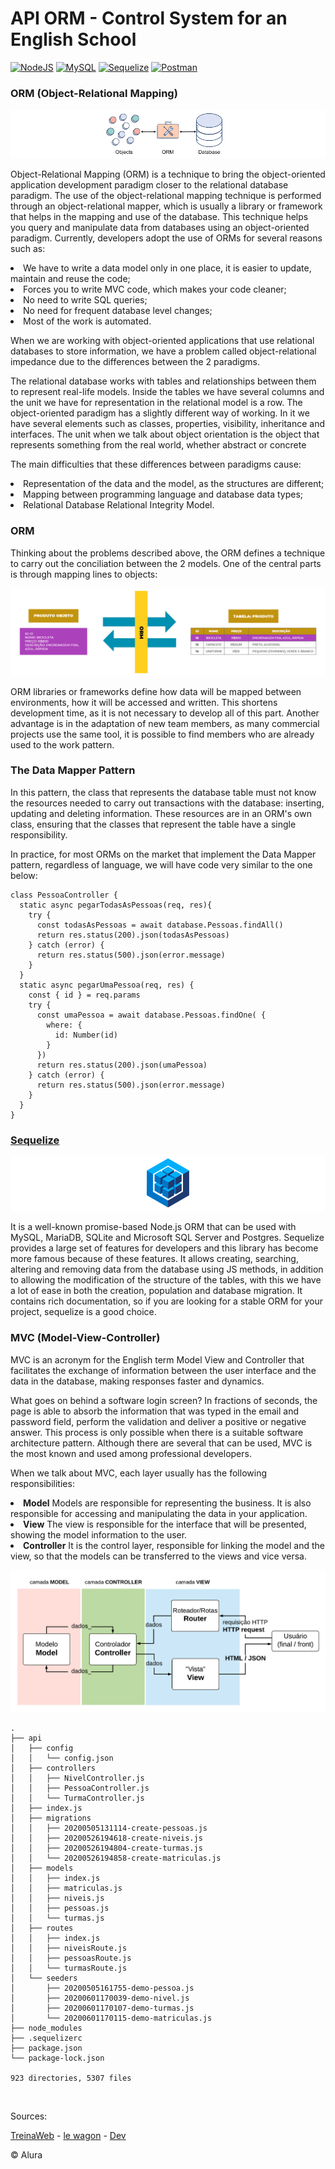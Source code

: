 # API ORM - Control System for an English School

<a href="https://nodejs.org/en/" target="_blank">![NodeJS](https://img.shields.io/badge/Node.js-white?style=flat&logo=node.js&logoColor=black)</a>
<a href="https://www.mysql.com/" target="_blank">![MySQL](https://img.shields.io/badge/mysql-white.svg?style=flat&logo=mysql&logoColor=black)</a>
<a href="https://sequelize.org/" target="_blank">![Sequelize](https://img.shields.io/badge/Sequelize-white?style=flat&logo=Sequelize&logoColor=black)</a>
<a href="https://www.postman.com/" target="_blank">![Postman](https://img.shields.io/badge/Postman-white?style=flat&logo=postman&logoColor=black)</a>

### ORM (Object-Relational Mapping)
![ORM](img/orm.png)
<p>Object-Relational Mapping (ORM) is a technique to bring the object-oriented application development paradigm closer to the relational database paradigm. The use of the object-relational mapping technique is performed through an object-relational mapper, which is usually a library or framework that helps in the mapping and use of the database. This technique helps you query and manipulate data from databases using an object-oriented paradigm. Currently, developers adopt the use of ORMs for several reasons such as:</p>
<li>We have to write a data model only in one place, it is easier to update, maintain and reuse the code;
<li>Forces you to write MVC code, which makes your code cleaner;
<li>No need to write SQL queries;
<li>No need for frequent database level changes;
<li>Most of the work is automated.

<p>When we are working with object-oriented applications that use relational databases to store information, we have a problem called object-relational impedance due to the differences between the 2 paradigms.</p>

<p>The relational database works with tables and relationships between them to represent real-life models. Inside the tables we have several columns and the unit we have for representation in the relational model is a row. The object-oriented paradigm has a slightly different way of working. In it we have several elements such as classes, properties, visibility, inheritance and interfaces. The unit when we talk about object orientation is the object that represents something from the real world, whether abstract or concrete</p>

<p>The main difficulties that these differences between paradigms cause:</p>
<li>Representation of the data and the model, as the structures are different;
<li>Mapping between programming language and database data types;
<li>Relational Database Relational Integrity Model.

### ORM
<p>Thinking about the problems described above, the ORM defines a technique to carry out the conciliation between the 2 models. One of the central parts is through mapping lines to objects:</p>

![ORM](img/resolvendo-impedancia-de-dados.png)

<p>ORM libraries or frameworks define how data will be mapped between environments, how it will be accessed and written. This shortens development time, as it is not necessary to develop all of this part. Another advantage is in the adaptation of new team members, as many commercial projects use the same tool, it is possible to find members who are already used to the work pattern.</p>

### The Data Mapper Pattern
<p>In this pattern, the class that represents the database table must not know the resources needed to carry out transactions with the database: inserting, updating and deleting information. These resources are in an ORM's own class, ensuring that the classes that represent the table have a single responsibility.</p>

<p>In practice, for most ORMs on the market that implement the Data Mapper pattern, regardless of language, we will have code very similar to the one below:</p>
  
```
class PessoaController {
  static async pegarTodasAsPessoas(req, res){
    try {
      const todasAsPessoas = await database.Pessoas.findAll()
      return res.status(200).json(todasAsPessoas)  
    } catch (error) {
      return res.status(500).json(error.message)
    }
  }
  static async pegarUmaPessoa(req, res) {
    const { id } = req.params
    try {
      const umaPessoa = await database.Pessoas.findOne( { 
        where: { 
          id: Number(id) 
        }
      })
      return res.status(200).json(umaPessoa)
    } catch (error) {
      return res.status(500).json(error.message)
    }
  }
}
```

### <a href="https://sequelize.org/" target="_blank">Sequelize</a>
![Sequelize](img/sequelize.png)
<p>It is a well-known promise-based Node.js ORM that can be used with MySQL, MariaDB, SQLite and Microsoft SQL Server and Postgres. Sequelize provides a large set of features for developers and this library has become more famous because of these features. It allows creating, searching, altering and removing data from the database using JS methods, in addition to allowing the modification of the structure of the tables, with this we have a lot of ease in both the creation, population and database migration. It contains rich documentation, so if you are looking for a stable ORM for your project, sequelize is a good choice.</p>

### MVC (Model-View-Controller)
<p>MVC is an acronym for the English term Model View and Controller that facilitates the exchange of information between the user interface and the data in the database, making responses faster and dynamics.</p>

<p>What goes on behind a software login screen? In fractions of seconds, the page is able to absorb the information that was typed in the email and password field, perform the validation and deliver a positive or negative answer. This process is only possible when there is a suitable software architecture pattern. Although there are several that can be used, MVC is the most known and used among professional developers.</p>

<p>When we talk about MVC, each layer usually has the following responsibilities:</p>
<li><strong>Model</strong> Models are responsible for representing the business. It is also responsible for accessing and manipulating the data in your application.
<li><strong>View</strong> The view is responsible for the interface that will be presented, showing the model information to the user.
<li><strong>Controller</strong> It is the control layer, responsible for linking the model and the view, so that the models can be transferred to the views and vice versa.

![MVC](img/diagrama-mvc.png)
 

```
.
├── api
│   ├── config
│   │   └── config.json
│   ├── controllers 
│   │   ├── NivelController.js
│   │   ├── PessoaController.js
│   │   └── TurmaController.js
│   ├── index.js
│   ├── migrations
│   │   ├── 20200505131114-create-pessoas.js
│   │   ├── 20200526194618-create-niveis.js
│   │   ├── 20200526194804-create-turmas.js
│   │   └── 20200526194858-create-matriculas.js
│   ├── models 
│   │   ├── index.js
│   │   ├── matriculas.js
│   │   ├── niveis.js
│   │   ├── pessoas.js
│   │   └── turmas.js
│   ├── routes
│   │   ├── index.js
│   │   ├── niveisRoute.js
│   │   ├── pessoasRoute.js
│   │   └── turmasRoute.js
│   └── seeders
│       ├── 20200505161755-demo-pessoa.js
│       ├── 20200601170039-demo-nivel.js
│       ├── 20200601170107-demo-turmas.js
│       └── 20200601170115-demo-matriculas.js
├── node_modules
├── .sequelizerc
├── package.json
└── package-lock.json

923 directories, 5307 files
```
<br>

Sources:

<a href="https://www.treinaweb.com.br/blog/o-que-e-orm" target="_blank">TreinaWeb</a> -
<a href="https://www.lewagon.com/pt-BR/blog/o-que-e-padrao-mvc" target="_blank">le wagon</a> -
<a href="https://dev.to/jhonywalkeer/orm-as-melhores-bibliotecas-para-javascript-2pc0" target="_blank">Dev</a>
  
&copy; Alura
